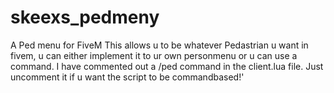 # skeexs_pedmeny
A Ped menu for FiveM
This allows u to be whatever Pedastrian u want in fivem, u can either implement it to ur own personmenu or u can use a command.
I have commented out a /ped command in the client.lua file. Just uncomment it if u want the script to be commandbased!'
